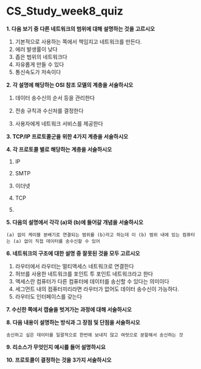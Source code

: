 # CS_Study_week8_quiz



**1.   다음 보기 중 다른 네트워크의 범위에 대해 설명하는 것을 고르시오**

1. 기본적으로 사용하는 쪽에서 책임지고 네트워크를 만든다.
2. 에러 발생률이 낮다
3. 좁은 범위의 네트워크다
4. 자유롭게 만들 수 있다
5.  통신속도가 저속이다



**2.  각 설명에 해당하는 OSI 참조 모델의 계층을 서술하시오**

1) 데이터 송수신의 순서 등을 관리한다

2) 전송 규칙과 수신처를 결정한다

3) 사용자에게 네트워크 서비스를 제공한다



**3. TCP/IP 프로토콜군을 위한 4가지 계층을 서술하시오**





**4. 각 프로토콜 별로 해당하는 계층을 서술하시오**

1. IP

2. SMTP

3. 이더넷

4. TCP

5. 

   

**5.  다음의 설명에서 각각 (a)와 (b)에 들어갈 개념을 서술하시오**

```
(a) 없이 케이블 분배기로 연결되는 범위를 (b)라고 하는데 이 (b) 범위 내에 있는 컴퓨터는 (a) 없이 직접 데이터를 송수신할 수 있어
```





**6. 네트워크의 구조에 대한 설명 중 잘못된 것을 모두 고르시오**

1. 라우터에서 라우터는 멀티액세스 네트워크로 연결한다
1. 허브를 사용한 네트워크를 포인트 투 포인트 네트워크라고 한다
1. 액세스란 컴퓨터가 다른 컴퓨터에 데이터를 송신할 수 있다는 의미이다
1. 세그먼트 내의 컴퓨터끼리라면 라우터가 없어도 데이터 송수신이 가능하다.
1. 라우터도 인터페이스를 갖는다



**7. 수신한 쪽에서 캡슐을 벗겨가는 과정에 대해 서술하시오**





**8. 다음 내용이 설명하는 방식과 그 장점 및 단점을 서술하시오**

```
송신하고 싶은 데이터를 일괄적으로 한번에 보내지 않고 여럿으로 분할해서 송신하는 것
```





**9. 리소스가 무엇인지 예시를 들어 설명하시요**





**10. 프로토콜이 결정하는 것을 3가지 서술하시오**
